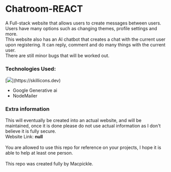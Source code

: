 
# Chatroom-REACT
A Full-stack website that allows users to create messages between users. Users have many options such as changing themes, profile settings and more. \
This website also has an AI chatbot that creates a chat with the current user upon registering. It can reply, comment and do many things with the current user. \
There are still minor bugs that will be worked out.

### Technologies Used:
[![](https://skillicons.dev/icons?i=react,js,html,css,nodejs,mongodb,)](https://skillicons.dev)
- Google Generative ai
- NodeMailer

### Extra information
This will eventually be created into an actual website, and will be maintained, once it is done please do not use actual information as I don't believe it is fully secure. \
Website Link: __null__
\
\
You are allowed to use this repo for reference on your projects, I hope it is able to help at least one person.
\
\
This repo was created fully by Macpickle.
